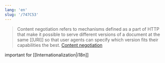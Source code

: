 ```yaml
---
lang: 'en'
slug: '/747C53'
---
```


> Content negotiation refers to mechanisms defined as a part of HTTP that make it possible to serve different versions of a document at the same [[URI]] so that user agents can specify which version fits their capabilities the best. [Content negotiation](https://en.wikipedia.org/wiki/Content_negotiation)

important for [[Internationalization|i18n]]
